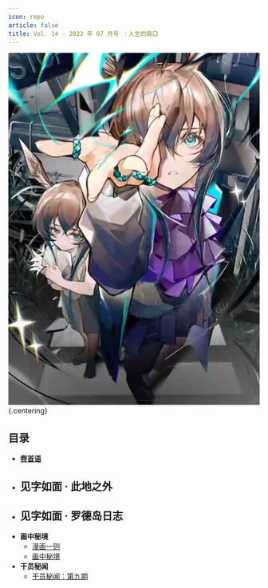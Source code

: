 ```yaml
---
icon: repo
article: false
title: Vol. 14 - 2023 年 07 月号 ：人生的路口
---
```


![](./res/cover.webp) {.centering}

## 目录

- [**卷首语**](intro.html)
- **见字如面 · 此地之外**
  - 
- **见字如面 · 罗德岛日志**
  - 
- **画中秘境**
  - [漫画一则](comic1.html)
  - [画中秘境](paintings.html)
- **干员秘闻**
  - [干员秘闻：第九期](ope_sec.html)

<Ads />